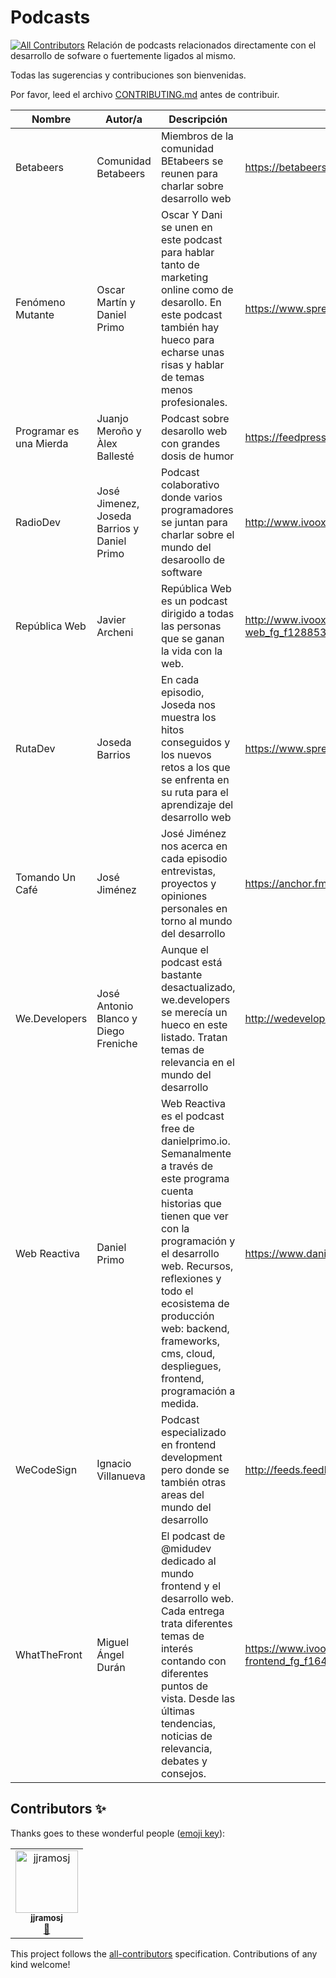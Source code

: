 # Podcasts
[![All Contributors](https://img.shields.io/badge/all_contributors-1-orange.svg?style=flat-square)](#contributors)
Relación de podcasts relacionados directamente con el desarrollo de sofware o fuertemente ligados al mismo.

Todas las sugerencias y contribuciones son bienvenidas. 

Por favor, leed el archivo [CONTRIBUTING.md](CONTRIBUTING.md) antes de contribuir.

Nombre | Autor/a | Descripción | Feed | Apple Podcast | Spotify
------ | ------- | ----------- | ---- | ------------- | -------
Betabeers | Comunidad Betabeers | Miembros de la comunidad BEtabeers se reunen para charlar sobre desarrollo web  | https://betabeers.com/blog/feed/ | https://podcasts.apple.com/es/podcast/betabeers-podcast/id1227218258 | https://open.spotify.com/show/72gHOL3e8b41jCXkIHMfFg?si=itd_BAPfTqir0_qx6Yrd7Q
Fenómeno Mutante | Oscar Martín y Daniel Primo | Oscar Y Dani se unen en este podcast para hablar tanto de marketing online como de desarollo. En este podcast también hay hueco para echarse unas risas y hablar de temas menos profesionales. | https://www.spreaker.com/show/2941387/episodes/feed | https://podcasts.apple.com/es/podcast/fen%C3%B3meno-mutante/id1386022726 | https://open.spotify.com/show/6ldlYWeaabtFraA1mJGjHK?si=O1bq4RhnTFy_DE6Ymu-tzA
Programar es una Mierda | Juanjo Meroño y Àlex Ballesté | Podcast sobre desarollo web con grandes dosis de humor | https://feedpress.me/programar | https://podcasts.apple.com/es/podcast/programar-es-una-m-a/id1253611665 | https://open.spotify.com/show/6crvLebQZ7IS4WGpLPqudm?si=4OIUUNchSJeVVOjmh_bCDg 
RadioDev | José Jimenez, Joseda Barrios y Daniel Primo | Podcast colaborativo donde varios programadores se juntan para charlar sobre el mundo del desaroollo de software | http://www.ivoox.com/radiodev_fg_f1558975_filtro_1.xml | https://podcasts.apple.com/es/podcast/radiodev/id1363715198 | |
República Web | Javier Archeni | República Web es un podcast dirigido a todas las personas que se ganan la vida con la web. | http://www.ivoox.com/republica-web_fg_f1288530_filtro_1.xml | https://podcasts.apple.com/es/podcast/rep%C3%BAblica-web/id1124975855 | https://open.spotify.com/show/5Z9UKoEdE24bmaQOfQvagj?si=M-0hjaJmTqikYe17Dj_-ZA
RutaDev | Joseda Barrios | En cada episodio, Joseda nos muestra los hitos conseguidos y los nuevos retos a los que se enfrenta en su ruta para el aprendizaje del desarrollo web | https://www.spreaker.com/show/3472596/episodes/feed | https://podcasts.apple.com/es/podcast/ruta-dev/id1459785053 |
Tomando Un Café | José Jiménez | José Jiménez nos acerca en cada episodio entrevistas, proyectos y opiniones personales en torno al mundo del desarrollo | https://anchor.fm/s/18c0860/podcast/rss | https://podcasts.apple.com/es/podcast/tomando-un-caf%C3%A9/id1315778868 | https://open.spotify.com/show/3XZvPNdkFEg17RgWLDnhkQ?si=qrsldxURQqCQ29AVQGJTkQ
We.Developers | José Antonio Blanco y Diego Freniche | Aunque el podcast está bastante desactualizado, we.developers se merecía un hueco en este listado. Tratan temas de relevancia en el mundo del desarrollo | http://wedevelopers.com/feed/podcast/ | https://podcasts.apple.com/es/podcast/we-developers/id480369176 | |
Web Reactiva | Daniel Primo | Web Reactiva es el podcast free de danielprimo.io. Semanalmente a través de este programa cuenta historias que tienen que ver con la programación y el desarrollo web. Recursos, reflexiones y todo el ecosistema de producción web: backend, frameworks, cms, cloud, despliegues, frontend, programación a medida. | https://www.danielprimo.io/podcast/feed.xml | https://podcasts.apple.com/es/podcast/web-reactiva/id1285264897 | https://open.spotify.com/show/59878neWF4cPVmpPmvIZTF?si=0WE55B2mTpC6g3vLwmbyMA
WeCodeSign | Ignacio Villanueva | Podcast especializado en frontend development pero donde se también otras areas del mundo del desarrollo | http://feeds.feedburner.com/WecodesignPodcast | https://podcasts.apple.com/es/podcast/wecodesign-podcast/id1113501272 | 
WhatTheFront | Miguel Ángel Durán | El podcast de @midudev dedicado al mundo frontend y el desarrollo web. Cada entrega trata diferentes temas de interés contando con diferentes puntos de vista. Desde las últimas tendencias, noticias de relevancia, debates y consejos. | https://www.ivoox.com/podcast-wtfront-what-the-frontend_fg_f1647356_filtro_1.xml | https://podcasts.apple.com/es/podcast/wtfront-what-the-frontend/id1448113230 | https://open.spotify.com/show/1Et8hZk1DwKw6PtBFGpwSD



## Contributors ✨

Thanks goes to these wonderful people ([emoji key](https://allcontributors.org/docs/en/emoji-key)):

<!-- ALL-CONTRIBUTORS-LIST:START - Do not remove or modify this section -->
<!-- prettier-ignore -->
<table>
  <tr>
    <td align="center"><a href="https://github.com/jjramosj"><img src="https://avatars0.githubusercontent.com/u/42832980?v=4" width="100px;" alt="jjramosj"/><br /><sub><b>jjramosj</b></sub></a><br /><a href="https://github.com/comunidad-tecnologica/podcasts/commits?author=jjramosj" title="Documentation">📖</a></td>
  </tr>
</table>

<!-- ALL-CONTRIBUTORS-LIST:END -->

This project follows the [all-contributors](https://github.com/all-contributors/all-contributors) specification. Contributions of any kind welcome!
